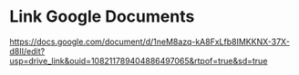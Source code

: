 # Link Google Documents
https://docs.google.com/document/d/1neM8azq-kA8FxLfb8IMKKNX-37X-d8II/edit?usp=drive_link&ouid=108211789404886497065&rtpof=true&sd=true
